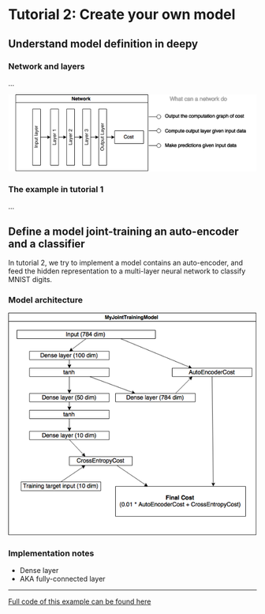 # Tutorial 2: Create your own model

## Understand model definition in deepy

### Network and layers

...

![](static/tutorial2-network.png)

### The example in tutorial 1

...

## Define a model joint-training an auto-encoder and a classifier

In tutorial 2, we try to implement a model contains an auto-encoder,
 and feed the hidden representation to a multi-layer neural network to classify MNIST digits.

### Model architecture

![](static/tutorial2-model.png)

### Implementation notes

- Dense layer
 - AKA fully-connected layer

---

[Full code of this example can be found here](https://github.com/uaca/deepy/blob/master/experiments/tutorials/tutorial2.py)

